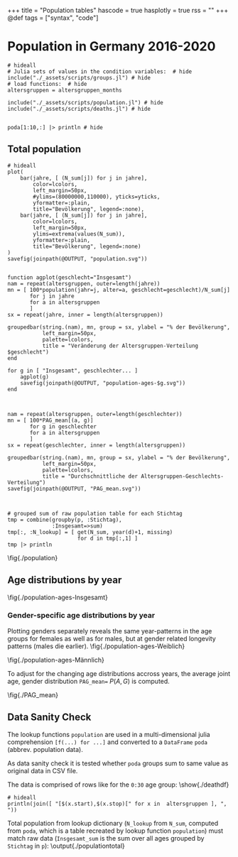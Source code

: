 +++
title = "Population tables"
hascode = true
hasplotly = true
rss = ""
+++
@def tags = ["syntax", "code"]

# Population in Germany 2016-2020

```julia:./deathdf
# hideall
# Julia sets of values in the condition variables:  # hide
include("./_assets/scripts/groups.jl") # hide
# load functions:  # hide
altersgruppen = altersgruppen_months

include("./_assets/scripts/population.jl") # hide
include("./_assets/scripts/deaths.jl") # hide


poda[1:10,:] |> println # hide
```


## Total population

```julia:./populationtotal
# hideall
plot(
    bar(jahre, [ (N_sum[j]) for j in jahre],
        color=lcolors, 
        left_margin=50px,
        #ylims=(80000000,110000), yticks=yticks, 
        yformatter=:plain,
        title="Bevölkerung", legend=:none),
    bar(jahre, [ (N_sum[j]) for j in jahre],
        color=lcolors, 
        left_margin=50px,
        ylims=extrema(values(N_sum)), 
        yformatter=:plain,
        title="Bevölkerung", legend=:none)
)
savefig(joinpath(@OUTPUT, "population.svg")) 


function agplot(geschlecht="Insgesamt")
nam = repeat(altersgruppen, outer=length(jahre))
mn = [ 100*population(jahr=j, alter=a, geschlecht=geschlecht)/N_sum[j]
       for j in jahre
       for a in altersgruppen
       ]
sx = repeat(jahre, inner = length(altersgruppen))

groupedbar(string.(nam), mn, group = sx, ylabel = "% der Bevölkerung", 
           left_margin=50px,
           palette=lcolors, 
           title = "Veränderung der Altersgruppen-Verteilung $geschlecht")
end

for g in [ "Insgesamt", geschlechter... ]
	agplot(g)
	savefig(joinpath(@OUTPUT, "population-ages-$g.svg")) 
end



nam = repeat(altersgruppen, outer=length(geschlechter))
mn = [ 100*PAG_mean[(a, g)]
       for g in geschlechter
       for a in altersgruppen
       ]
sx = repeat(geschlechter, inner = length(altersgruppen))

groupedbar(string.(nam), mn, group = sx, ylabel = "% der Bevölkerung", 
           left_margin=50px,
           palette=lcolors, 
           title = "Durchschnittliche der Altersgruppen-Geschlechts-Verteilung")
savefig(joinpath(@OUTPUT, "PAG_mean.svg")) 



# grouped sum of raw population table for each Stichtag
tmp = combine(groupby(p, :Stichtag), 
              :Insgesamt=>sum)
tmp[:, :N_lookup] = [ get(N_sum, year(d)+1, missing) 
                      for d in tmp[:,1] ]
tmp |> println
```


\fig{./population}

## Age distributions by year
\fig{./population-ages-Insgesamt}

### Gender-specific age distributions by year
Plotting genders separately reveals the same year-patterns in the age groups for females as well as for males, but at gender related longevity patterns (males die earlier).
\fig{./population-ages-Weiblich}

\fig{./population-ages-Männlich}

To adjust for the changing age distributions accross years, the average joint age, gender distribution `PAG_mean=` $P(A, G)$ is computed.

\fig{./PAG_mean}

## Data Sanity Check
The lookup functions `population` are used in 
a multi-dimensional julia comprehension `[f(...) for ...]` and 
converted to a `DataFrame` `poda` (abbrev. population data).

As data sanity check it is tested whether `poda` groups sum to same value as original data in CSV file.

The data is comprised of rows like for the `0:30` age group:
\show{./deathdf}

```julia:./agegroups
# hideall
println(join([ "[$(x.start),$(x.stop)[" for x in  altersgruppen ], ", "))
```

Total population from lookup dictionary (`N_lookup` from `N_sum`, computed from `poda`, which is a table recreated by lookup function `population`) 
must match raw data (`Insgesamt_sum` is the sum over all ages grouped by `Stichtag` in `p`):
\output{./populationtotal}





